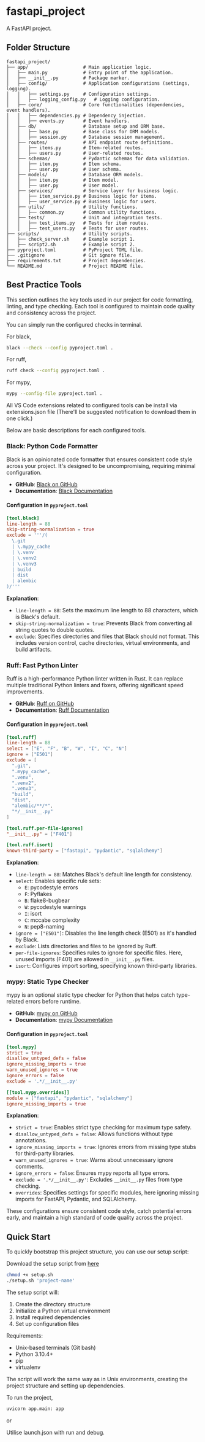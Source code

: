 # fastapi_project

A FastAPI project.

## Folder Structure

    fastapi_project/
    ├── app/                    # Main application logic.
    │   ├── main.py             # Entry point of the application.
    │   ├── __init__.py         # Package marker.
    │   ├── config/             # Application configurations (settings, logging).
    │   │   ├── settings.py     # Configuration settings.
    │   │   ├── logging_config.py   # Logging configuration.
    │   ├── core/               # Core functionalities (dependencies, event handlers).
    │   │   ├── dependencies.py # Dependency injection.
    │   │   ├── events.py       # Event handlers.
    │   ├── db/                 # Database setup and ORM base.
    │   │   ├── base.py         # Base class for ORM models.
    │   │   ├── session.py      # Database session management.
    │   ├── routes/             # API endpoint route definitions.
    │   │   ├── items.py        # Item-related routes.
    │   │   ├── users.py        # User-related routes.
    │   ├── schemas/            # Pydantic schemas for data validation.
    │   │   ├── item.py         # Item schema.
    │   │   ├── user.py         # User schema.
    │   ├── models/             # Database ORM models.
    │   │   ├── item.py         # Item model.
    │   │   ├── user.py         # User model.
    │   ├── services/           # Service layer for business logic.
    │   │   ├── item_service.py # Business logic for items.
    │   │   ├── user_service.py # Business logic for users.
    │   ├── utils/              # Utility functions.
    │   │   ├── common.py       # Common utility functions.
    │   ├── tests/              # Unit and integration tests.
    │   │   ├── test_items.py   # Tests for item routes.
    │   │   ├── test_users.py   # Tests for user routes.
    ├── scripts/                # Utility scripts.
    │   ├── check_server.sh     # Example script 1.
    │   ├── script2.sh          # Example script 2.
    ├── pyproject.toml          # PyProject TOML file.
    ├── .gitignore              # Git ignore file.
    ├── requirements.txt        # Project dependencies.
    └── README.md               # Project README file.

## Best Practice Tools

This section outlines the key tools used in our project for code formatting, linting, and type checking. Each tool is configured to maintain code quality and consistency across the project.

You can simply run the configured checks in terminal.

For black,

```bash
black --check --config pyproject.toml .
```

For ruff,

```bash
ruff check --config pyproject.toml .
```

For mypy,

```bash
mypy --config-file pyproject.toml .
```

All VS Code extensions related to configured tools can be install via extensions.json file (There'll be suggested notification to download them in one click.)

Below are basic descriptions for each configured tools.

### Black: Python Code Formatter

Black is an opinionated code formatter that ensures consistent code style across your project. It's designed to be uncompromising, requiring minimal configuration.

- **GitHub**: [Black on GitHub](https://github.com/psf/black)
- **Documentation**: [Black Documentation](https://black.readthedocs.io/en/stable/)

#### Configuration in `pyproject.toml`

```toml
[tool.black]
line-length = 88
skip-string-normalization = true
exclude = '''/(
  \.git
  | \.mypy_cache
  | \.venv
  | \.venv2
  | \.venv3
  | build
  | dist
  | alembic
)/'''
```

**Explanation**:

- `line-length = 88`: Sets the maximum line length to 88 characters, which is Black's default.
- `skip-string-normalization = true`: Prevents Black from converting all string quotes to double quotes.
- `exclude`: Specifies directories and files that Black should not format. This includes version control, cache directories, virtual environments, and build artifacts.

### Ruff: Fast Python Linter

Ruff is a high-performance Python linter written in Rust. It can replace multiple traditional Python linters and fixers, offering significant speed improvements.

- **GitHub**: [Ruff on GitHub](https://github.com/charliermarsh/ruff)
- **Documentation**: [Ruff Documentation](https://beta.ruff.rs/docs/)

#### Configuration in `pyproject.toml`

```toml
[tool.ruff]
line-length = 88
select = ["E", "F", "B", "W", "I", "C", "N"]
ignore = ["E501"]
exclude = [
  ".git",
  ".mypy_cache",
  ".venv",
  ".venv2",
  ".venv3",
  "build",
  "dist",
  "alembic/**/*",
  "*/__init__.py"
]

[tool.ruff.per-file-ignores]
"__init__.py" = ["F401"]

[tool.ruff.isort]
known-third-party = ["fastapi", "pydantic", "sqlalchemy"]
```

**Explanation**:

- `line-length = 88`: Matches Black's default line length for consistency.
- `select`: Enables specific rule sets:
  - `E`: pycodestyle errors
  - `F`: Pyflakes
  - `B`: flake8-bugbear
  - `W`: pycodestyle warnings
  - `I`: isort
  - `C`: mccabe complexity
  - `N`: pep8-naming
- `ignore = ["E501"]`: Disables the line length check (E501) as it's handled by Black.
- `exclude`: Lists directories and files to be ignored by Ruff.
- `per-file-ignores`: Specifies rules to ignore for specific files. Here, unused imports (F401) are allowed in `__init__.py` files.
- `isort`: Configures import sorting, specifying known third-party libraries.

### mypy: Static Type Checker

mypy is an optional static type checker for Python that helps catch type-related errors before runtime.

- **GitHub**: [mypy on GitHub](https://github.com/python/mypy)
- **Documentation**: [mypy Documentation](https://mypy.readthedocs.io/en/stable/)

#### Configuration in `pyproject.toml`

```toml
[tool.mypy]
strict = true
disallow_untyped_defs = false
ignore_missing_imports = true
warn_unused_ignores = true
ignore_errors = false
exclude = '.*/__init__.py'

[[tool.mypy.overrides]]
module = ["fastapi", "pydantic", "sqlalchemy"]
ignore_missing_imports = true
```

**Explanation**:

- `strict = true`: Enables strict type checking for maximum type safety.
- `disallow_untyped_defs = false`: Allows functions without type annotations.
- `ignore_missing_imports = true`: Ignores errors from missing type stubs for third-party libraries.
- `warn_unused_ignores = true`: Warns about unnecessary ignore comments.
- `ignore_errors = false`: Ensures mypy reports all type errors.
- `exclude = '.*/__init__.py'`: Excludes `__init__.py` files from type checking.
- `overrides`: Specifies settings for specific modules, here ignoring missing imports for FastAPI, Pydantic, and SQLAlchemy.

These configurations ensure consistent code style, catch potential errors early, and maintain a high standard of code quality across the project.

## Quick Start

To quickly bootstrap this project structure, you can use our setup script:

Download the setup script from [here](https://raw.githubusercontent.com/Promact/fastapi_boilerplate/main/setup.sh)

```bash
chmod +x setup.sh
./setup.sh 'project-name'
```

The setup script will:

1. Create the directory structure
2. Initialize a Python virtual environment
3. Install required dependencies
4. Set up configuration files

Requirements:

- Unix-based terminals (Git bash)
- Python 3.10.4+
- pip
- virtualenv

The script will work the same way as in Unix environments, creating the project structure and setting up dependencies.

To run the project,

```bash
uvicorn app.main: app
```

or

Utilise launch.json with run and debug.
